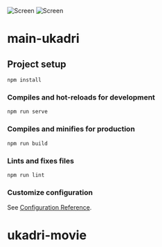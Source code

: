 ![Screen](https://github.com/Vladislav-Kruvenchyk/Ukadri-movie/blob/main/src/assets/Снимок%20экрана%202023-05-26%20в%2013.23.11.png)
![Screen](https://github.com/Vladislav-Kruvenchyk/Ukadri-movie/blob/main/src/assets/Снимок%20экрана%202023-05-25%20в%2017.13.19.png)


# main-ukadri

## Project setup
```
npm install
```

### Compiles and hot-reloads for development
```
npm run serve
```

### Compiles and minifies for production
```
npm run build
```

### Lints and fixes files
```
npm run lint
```

### Customize configuration
See [Configuration Reference](https://cli.vuejs.org/config/).
# ukadri-movie

